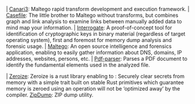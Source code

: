 
| [Canari3](https://github.com/redcanari/canari3): Maltego rapid transform development and execution framework.
| [Casefile](https://www.paterva.com/web7/buy/maltego-clients/casefile.php): The little brother to Maltego without transforms, but combines graph and link analysis to examine links between manually added data to mind map your information.
| [Interrogate](https://github.com/carmaa/interrogate): A proof-of-concept tool for identification of cryptographic keys in binary material (regardless of target operating system), first and foremost for memory dump analysis and forensic usage.
| [Maltego](https://www.paterva.com/web7/buy/maltego-clients/maltego-ce.php): An open source intelligence and forensics application, enabling to easily gather information about DNS, domains, IP addresses, websites, persons, etc.
| [Pdf-parser](https://github.com/smalot/pdfparser): Parses a PDF document to identify the fundamental elements used in the analyzed file.

| [Zeroize](https://github.com/iqlusioninc/crates/tree/main/zeroize): Zeroize is a rust library enabling to : Securely clear secrets from memory with a simple trait built on stable Rust primitives which guarantee memory is zeroed using an operation will not be ‘optimized away’ by the compiler. [ZipDump](https://github.com/DidierStevens/DidierStevensSuite/blob/master/zipdump.py): ZIP dump utility.
